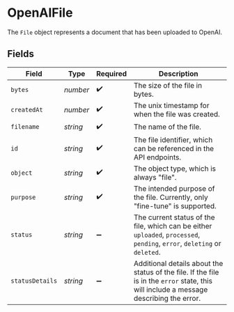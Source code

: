 # OpenAIFile

The `File` object represents a document that has been uploaded to OpenAI.



## Fields

| Field                                                                                                                                    | Type                                                                                                                                     | Required                                                                                                                                 | Description                                                                                                                              |
| ---------------------------------------------------------------------------------------------------------------------------------------- | ---------------------------------------------------------------------------------------------------------------------------------------- | ---------------------------------------------------------------------------------------------------------------------------------------- | ---------------------------------------------------------------------------------------------------------------------------------------- |
| `bytes`                                                                                                                                  | *number*                                                                                                                                 | :heavy_check_mark:                                                                                                                       | The size of the file in bytes.                                                                                                           |
| `createdAt`                                                                                                                              | *number*                                                                                                                                 | :heavy_check_mark:                                                                                                                       | The unix timestamp for when the file was created.                                                                                        |
| `filename`                                                                                                                               | *string*                                                                                                                                 | :heavy_check_mark:                                                                                                                       | The name of the file.                                                                                                                    |
| `id`                                                                                                                                     | *string*                                                                                                                                 | :heavy_check_mark:                                                                                                                       | The file identifier, which can be referenced in the API endpoints.                                                                       |
| `object`                                                                                                                                 | *string*                                                                                                                                 | :heavy_check_mark:                                                                                                                       | The object type, which is always "file".                                                                                                 |
| `purpose`                                                                                                                                | *string*                                                                                                                                 | :heavy_check_mark:                                                                                                                       | The intended purpose of the file. Currently, only "fine-tune" is supported.                                                              |
| `status`                                                                                                                                 | *string*                                                                                                                                 | :heavy_minus_sign:                                                                                                                       | The current status of the file, which can be either `uploaded`, `processed`, `pending`, `error`, `deleting` or `deleted`.                |
| `statusDetails`                                                                                                                          | *string*                                                                                                                                 | :heavy_minus_sign:                                                                                                                       | Additional details about the status of the file. If the file is in the `error` state, this will include a message describing the error.<br/> |